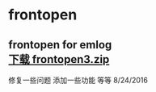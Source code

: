 # frontopen
frontopen for emlog  
<a href="https://github.com/eisongao/frontopen/blob/master/frontopen3.zip" target="_blank">下载 frontopen3.zip</a>
---------------------------
修复一些问题
添加一些功能
等等
8/24/2016
